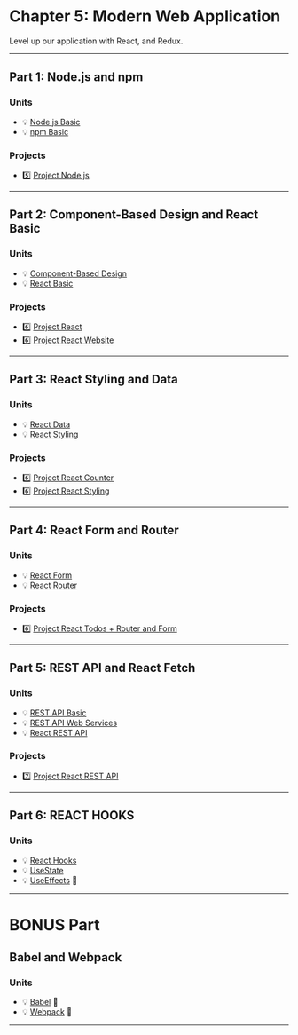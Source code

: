 # Chapter 5: Modern Web Application

Level up our application with React, and Redux.

---

## Part 1: Node.js and npm

### Units

- 💡 [Node.js Basic](units/nodejs-basic.md)
- 💡 [npm Basic](units/npm-basic.md)

### Projects

- 5️⃣ [Project Node.js](projects/project-nodejs.md)

---

## Part 2: Component-Based Design and React Basic

### Units

- 💡 [Component-Based Design](units/component-based-design.md)
- 💡 [React Basic](units/react-basic.md)

### Projects

- 6️⃣ [Project React](projects/project-react.md)
- 6️⃣ [Project React Website](projects/project-react-website.md)

---

## Part 3: React Styling and Data

### Units

- 💡 [React Data](units/react-data.md)
- 💡 [React Styling](units/react-styling.md)

### Projects

- 6️⃣ [Project React Counter](projects/project-react-counter.md)
- 6️⃣ [Project React Styling](projects/project-react-styling.md)

---

## Part 4: React Form and Router

### Units

- 💡 [React Form](units/react-form.md)
- 💡 [React Router](units/react-router.md)

### Projects

<!-- - 6️⃣ [Project React Form](projects/project-react-form.md) -->
<!-- - 6️⃣ [Project React Router](projects/project-react-router.md) -->

- 6️⃣ [Project React Todos + Router and Form](projects/project-react-todos.md)
  <!-- - 6️⃣ [Project React Calculator](projects/project-react-calculator.md) -->

---

## Part 5: REST API and React Fetch

### Units

- 💡 [REST API Basic](units/rest-api-basic.md)
- 💡 [REST API Web Services](units/rest-api-web-services.md)
- 💡 [React REST API](units/react-rest-api.md)

### Projects

<!-- - 7️⃣ [Project REST API](projects/project-rest-api.md) -->

- 7️⃣ [Project React REST API](projects/project-react-rest-api.md)

---

## Part 6: REACT HOOKS

### Units

- 💡 [React Hooks](units/react-hooks.md)
- 💡 [UseState](units/react-hooks-useState.md)
- 💡 [UseEffects](units/react-hooks-useEffects.md) 🚧

---

# BONUS Part

## Babel and Webpack

### Units

- 💡 [Babel](units/babel.md) 🚧
- 💡 [Webpack](units/webpack.md) 🚧

---
